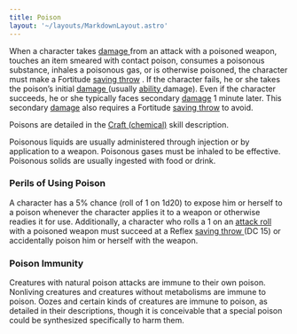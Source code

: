 ```yaml
---
title: Poison
layout: '~/layouts/MarkdownLayout.astro'
---
```

When a character takes [ damage ](/modern.d20.srd/combat/damage) from an
attack with a poisoned weapon, touches an item smeared with contact poison,
consumes a poisonous substance, inhales a poisonous gas, or is otherwise
poisoned, the character must make a Fortitude [ saving throw](/modern.d20.srd/basics/saving.throws) . If the character fails, he or she
takes the poison’s initial [ damage ](/modern.d20.srd/combat/damage) (usually
[ ability ](/modern.d20.srd/basics/ability.scores) damage). Even if the
character succeeds, he or she typically faces secondary [ damage](/modern.d20.srd/combat/damage) 1 minute later. This secondary [ damage](/modern.d20.srd/combat/damage) also requires a Fortitude [ saving throw](/modern.d20.srd/basics/saving.throws) to avoid.

Poisons are detailed in the [ Craft (chemical)](/modern.d20.srd/skills/craft.chemical) skill description.

Poisonous liquids are usually administered through injection or by application
to a weapon. Poisonous gases must be inhaled to be effective. Poisonous solids
are usually ingested with food or drink.

###  Perils of Using Poison

A character has a 5% chance (roll of 1 on 1d20) to expose him or herself to a
poison whenever the character applies it to a weapon or otherwise readies it
for use. Additionally, a character who rolls a 1 on an [ attack roll](/modern.d20.srd/combat/attack.roll) with a poisoned weapon must succeed at a
Reflex [ saving throw ](/modern.d20.srd/basics/saving.throws) (DC 15) or
accidentally poison him or herself with the weapon.

###  Poison Immunity

Creatures with natural poison attacks are immune to their own poison.
Nonliving creatures and creatures without metabolisms are immune to poison.
Oozes and certain kinds of creatures are immune to poison, as detailed in
their descriptions, though it is conceivable that a special poison could be
synthesized specifically to harm them.

